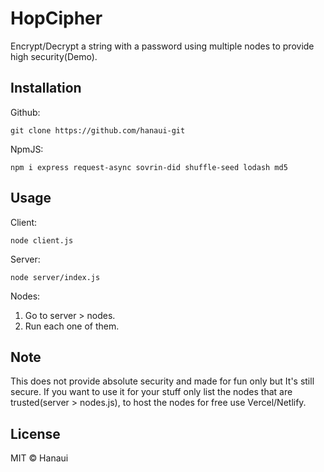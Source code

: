# HopCipher
Encrypt/Decrypt a string with a password using multiple nodes to provide high security(Demo).

## Installation
Github:
```
git clone https://github.com/hanaui-git
```

NpmJS:
```
npm i express request-async sovrin-did shuffle-seed lodash md5
```

## Usage
Client:
```
node client.js
```

Server:
```
node server/index.js
```

Nodes:
1. Go to server > nodes.
2. Run each one of them.

## Note
This does not provide absolute security and made for fun only but It's still secure. If you want to use it for your stuff only list the nodes that are trusted(server > nodes.js), to host the nodes for free use Vercel/Netlify.

## License
MIT © Hanaui